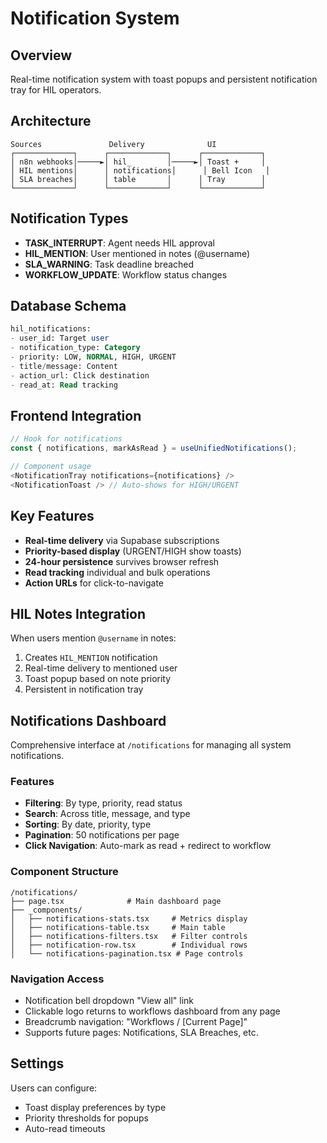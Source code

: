 # Notification System

## Overview

Real-time notification system with toast popups and persistent notification tray for HIL operators.

## Architecture

```
Sources               Delivery              UI
┌─────────────┐      ┌─────────────┐      ┌─────────────┐
│ n8n webhooks│─────►│ hil_        │─────►│ Toast +     │
│ HIL mentions│      │ notifications│      │ Bell Icon   │
│ SLA breaches│      │ table       │      │ Tray        │
└─────────────┘      └─────────────┘      └─────────────┘
```

## Notification Types

- **TASK_INTERRUPT**: Agent needs HIL approval
- **HIL_MENTION**: User mentioned in notes (@username)
- **SLA_WARNING**: Task deadline breached
- **WORKFLOW_UPDATE**: Workflow status changes

## Database Schema

```sql
hil_notifications:
- user_id: Target user
- notification_type: Category  
- priority: LOW, NORMAL, HIGH, URGENT
- title/message: Content
- action_url: Click destination
- read_at: Read tracking
```

## Frontend Integration

```typescript
// Hook for notifications
const { notifications, markAsRead } = useUnifiedNotifications();

// Component usage
<NotificationTray notifications={notifications} />
<NotificationToast /> // Auto-shows for HIGH/URGENT
```

## Key Features

- **Real-time delivery** via Supabase subscriptions
- **Priority-based display** (URGENT/HIGH show toasts)
- **24-hour persistence** survives browser refresh
- **Read tracking** individual and bulk operations
- **Action URLs** for click-to-navigate

## HIL Notes Integration

When users mention `@username` in notes:
1. Creates `HIL_MENTION` notification
2. Real-time delivery to mentioned user
3. Toast popup based on note priority
4. Persistent in notification tray

## Notifications Dashboard

Comprehensive interface at `/notifications` for managing all system notifications.

### Features
- **Filtering**: By type, priority, read status
- **Search**: Across title, message, and type
- **Sorting**: By date, priority, type
- **Pagination**: 50 notifications per page
- **Click Navigation**: Auto-mark as read + redirect to workflow

### Component Structure
```
/notifications/
├── page.tsx              # Main dashboard page
├── _components/
│   ├── notifications-stats.tsx     # Metrics display
│   ├── notifications-table.tsx     # Main table
│   ├── notifications-filters.tsx   # Filter controls
│   ├── notification-row.tsx        # Individual rows
│   └── notifications-pagination.tsx # Page controls
```

### Navigation Access
- Notification bell dropdown "View all" link
- Clickable logo returns to workflows dashboard from any page
- Breadcrumb navigation: "Workflows / [Current Page]"
- Supports future pages: Notifications, SLA Breaches, etc.

## Settings

Users can configure:
- Toast display preferences by type
- Priority thresholds for popups
- Auto-read timeouts